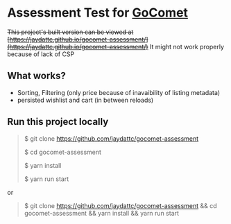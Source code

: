 # Assessment Test for [GoComet](https://www.gocomet.com/)

~~This project's built version can be viewed at [https://jaydattc.github.io/gocomet-assessment/](https://jaydattc.github.io/gocomet-assessment/)~~
It might not work properly because of lack of CSP

## What works?
- Sorting, Filtering (only price because of inavaibility of listing metadata)
- persisted wishlist and cart (in between reloads) 

## Run this project locally

> $ git clone https://github.com/jaydattc/gocomet-assessment
>
> $ cd gocomet-assessment
>
> $ yarn install
>
> $ yarn run start

or

> $ git clone https://github.com/jaydattc/gocomet-assessment &&
> cd gocomet-assessment &&
> yarn install &&
> yarn run start
